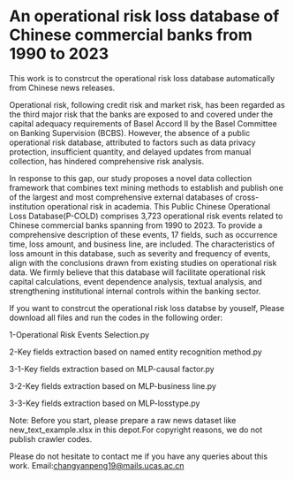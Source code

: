 # An operational risk loss database of Chinese commercial banks from 1990 to 2023

This work is to constrcut the operational risk loss database automatically from Chinese news releases.

Operational risk, following credit risk and market risk, has been regarded as the third major risk that the banks are exposed to and covered under the capital adequacy requirements of Basel Accord II by the Basel Committee on Banking Supervision (BCBS). However, the absence of a public operational risk database, attributed to factors such as data privacy protection, insufficient quantity, and delayed updates from manual collection, has hindered comprehensive risk analysis.

In response to this gap, our study proposes a novel data collection framework that combines text mining methods to establish and publish one of the largest and most comprehensive external databases of cross-institution operational risk in academia. This Public Chinese Operational Loss Database(P-COLD) comprises 3,723 operational risk events related to Chinese commercial banks spanning from 1990 to 2023. To provide a comprehensive description of these events, 17 fields, such as occurrence time, loss amount, and business line, are included. The characteristics of loss amount in this database, such as severity and frequency of events, align with the conclusions drawn from existing studies on operational risk data. We firmly believe that this database will facilitate operational risk capital calculations, event dependence analysis, textual analysis, and strengthening institutional internal controls within the banking sector.

If you want to constrcut the operational risk loss databse by youself, Please download all files and run the codes in the following order:

1-Operational Risk Events Selection.py

2-Key fields extraction based on named entity recognition method.py

3-1-Key fields extraction based on MLP-causal factor.py

3-2-Key fields extraction based on MLP-business line.py

3-3-Key fields extraction based on MLP-losstype.py

Note: Before you start, please prepare a raw news dataset like new_text_example.xlsx in this depot.For copyright reasons, we do not publish crawler codes.

Please do not hesitate to contact me if you have any queries about this work.
Email:changyanpeng19@mails.ucas.ac.cn
